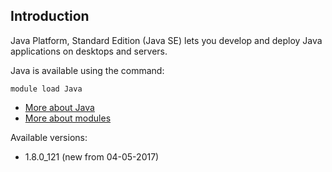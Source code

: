 ## Introduction
Java Platform, Standard Edition (Java SE) lets you develop and deploy Java applications on desktops and servers. 

Java is available using the command:

```
module load Java
```

* [More about Java](http://java.com/)
* [More about modules](Local:/systems/lisa/software/modules)

Available versions:

* 1.8.0_121 (new from 04-05-2017)